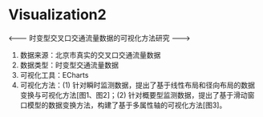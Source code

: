 # Visualization2
<--- 时变型交叉口交通流量数据的可视化方法研究 --->


1. 数据来源：北京市真实的交叉口交通流量数据      
2. 数据类型：时变型交通流量数据      
3. 可视化工具：ECharts
4. 可视化方法：(1) 针对瞬时监测数据，提出了基于线性布局和径向布局的数据变换与可视化方法[图1、图2]；(2) 针对概要型监测数据，提出了基于滑动窗口模型的数据变换方法，构建了基于多属性轴的可视化方法[图3]。

